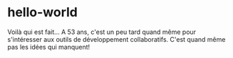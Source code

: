 # hello-world
Voilà qui est fait...
A 53 ans, c'est un peu tard quand même pour s'intéresser aux outils de développement collaboratifs. C'est quand même pas les idées qui manquent!
